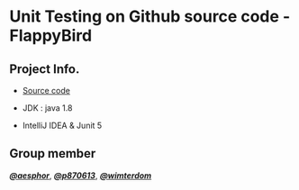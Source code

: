 # Unit Testing on Github source code - FlappyBird

## Project Info.

- [Source code](https://github.com/kingyuluk/FlappyBird)

- JDK : java 1.8

- IntelliJ IDEA & Junit 5

## Group member

***[@aesphor](https://github.com/aesophor)***, ***[@p870613](https://github.com/p870613)***, ***[@wimterdom](https://github.com/wimterdom)***

